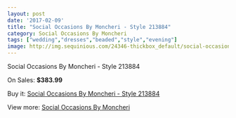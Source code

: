 ```yaml
---
layout: post
date: '2017-02-09'
title: "Social Occasions By Moncheri - Style 213884"
category: Social Occasions By Moncheri
tags: ["wedding","dresses","beaded","style","evening"]
image: http://img.sequinious.com/24346-thickbox_default/social-occasions-by-moncheri-style-213884.jpg
---
```

Social Occasions By Moncheri - Style 213884

On Sales: **$383.99**
<a href="https://www.sequinious.com/social-occasions-by-moncheri/9747-social-occasions-by-moncheri-style-213884.html"><amp-img layout="responsive" width="600" height="600" src="//img.sequinious.com/24346-thickbox_default/social-occasions-by-moncheri-style-213884.jpg" alt="Social Occasions By Moncheri - Style 213884 0" /></a>
<a href="https://www.sequinious.com/social-occasions-by-moncheri/9747-social-occasions-by-moncheri-style-213884.html"><amp-img layout="responsive" width="600" height="600" src="//img.sequinious.com/24347-thickbox_default/social-occasions-by-moncheri-style-213884.jpg" alt="Social Occasions By Moncheri - Style 213884 1" /></a>

Buy it: [Social Occasions By Moncheri - Style 213884](https://www.sequinious.com/social-occasions-by-moncheri/9747-social-occasions-by-moncheri-style-213884.html "Social Occasions By Moncheri - Style 213884")

View more: [Social Occasions By Moncheri](https://www.sequinious.com/76-social-occasions-by-moncheri "Social Occasions By Moncheri")